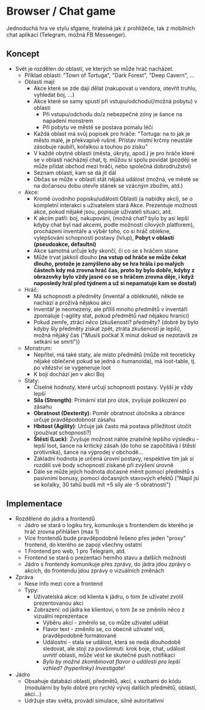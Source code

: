 # Browser / Chat game

Jednoduchá hra ve stylu sfgame, hratelná jak z prohlížeče,
tak z mobilních chat aplikací (Telegram, možná FB Messenger).

## Koncept
- Svět je rozdělen do oblastí, ve kterých se může hráč nacházet.
	- Příklad oblastí: "Town of Tortuga", "Dark Forest", "Deep Cavern", ...
	- Oblasti mají:
		- Akce které se zde dají dělat (nakupovat u vendora, otevřít truhlu, vyhledat boj, ...)
		- Akce které se samy spustí při vstupu/odchodu(/možná pobytu) v oblasti
			- Při vstupu/odchodu do/z nebezpečné zóny je šance na napadení monstrem
			- Při pobytu ve městě se postava pomalu léčí
		- Každá oblast má svůj popisek pro hráče: "Tortuga: na to jak je město malé, je překvapivě rušné.
			Přístav místní krčmy neustále zásobuje raubíři, kořalkou a touhou po zisku"
		- V každé obytné oblasti (města, úkryty, apod.) je pro hráče které se v oblasti nacházejí chat,
			tj. můžou si spolu povídat (později se může přidat obchod mezi hráči, nebo společná dobrodružství)
		- Seznam oblastí, kam se dá jít dál
		- Občas se může v oblasti stát nějaká událost (možná, ve městě se na dočansou dobu otevře
			stánek se vzácným zbožím, atd.)
	- Akce:
		- Kromě úvodního popisku/událostí Oblastí (a nabídky akcí), se o kompletní interakci s uživatelem stará
		 Akce. Prezentuje možnosti akce, pokud nějaké jsou, popisuje uživateli situaci, atd.
		- K akcím patří: boj, nakupování, (možná chat? bylo by asi lepší kdyby chat byl nad akcemi,
			podle možností cílových platforem), procházení inventáře a výběr toho, co si hráč oblékne,
			vylepšování schopností postavy (lvlup), **Pobyt v oblasti (pseudoakce, defaultní)**
		- Akce samotná určuje kdy skončí, či co se s hráčem stane
		- Může trvat jakkoli dlouho **(na vstup od hráče se může čekat dlouho, protože je zamýšleno aby se hra hrála
			i po malých částech kdy má zrovna hráč čas, proto by bylo dobře, kdyby z obrazovky bylo vždy jasné co se
			s hráčem zrovna děje, i když naposledy hrál před týdnem a už si nepamatuje kam se dostal)**
	- Hráč:
		- Má schopnosti a předměty (inventář a obléknuté), někde se nachází a prožívá nějakou akci
		- Inventář je neomezený, ale příliš mnoho předmětů v inventáři zpomaluje
			(-agility stat, pokud předmětů nad nějakou hranici)
		- Pokud zemře, ztrácí *něco* (zkušenosti? předměty? (dobré by bylo kdyby šly předměty získat zpět,
		ztráta zkušeností je lepší), možná nějaký čas ("Musíš počkat X minut dokud se nezotavíš ze setkání se smrtí"))
	- Monstrum:
		- Nepřítel, má také staty, ale místo předmětů (může mít teoreticky nějaké oblečené pokud se jedná o humanoida),
			má loot-table, tj. po vítězství se vygeneruje loot
		- K boji dochází jen v akci Boj
	- Staty:
		- Číselné hodnoty, které určují schopnosti postavy. Vyšší je vždy lepší
		- **Síla (Strength)**: Primární stat pro útok, zvyšuje poškození po zásahu
		- **Obratnost (Dexterity)**: Poměr obratnost útočníka a obránce určuje pravděpodobnost zásahu
		- **Hbitost (Agility)**: Určuje jak často má postava příležitost útočit (používat schopnosti?)
		- **Štěstí (Luck)**: Zvyšuje možnost náhle znatelně lepšího výsledku - lepší loot, šance na kritický zásah
			(do toho se započítává i štěstí protivníka), šance na výprodej v obchodě...
		- Základní hodnota je určená úrovní postavy, respektive tím jak si rozdělí své
			body schopností získané při zvýšení úrovně
		- Dále se může jejich hodnota dočasně měnit pomocí předmětů s pasivními bonusy, pomocí dočasných
			stavových efektů ("Napil jsi se kořalky, 30 tahů budš mít +5 síly ale -5 obratnosti")

## Implementace

- Rozdělené do jádra a frontendů
	- Jádro se stará o logiku hry, komunikuje s frontendem do kterého je hráč zrovna přihlášen (max 1)
	- Více frontendů bude pravděpodobně řešeno přes jeden "proxy" frontend, do kterého se zapojí všechny ostatní
	- 1 Frontend pro web, 1 pro Telegram, atd.
	- Frontend se stará o prezentaci herního stavu a dalších možností
	- Jádro s frontendy komunikuje přes zprávy, do jádra jdou zprávy o akcích, do frontendu jdou zprávy o vizuálních změnách
- Zpráva
	- Nese info mezi core a frontend
	- Typy:
		- Uživatelská akce: od klienta k jádru, o tom že uživatel zvolil prezentovanou akci
		- Zobrazení: od jádra ke klientovi, o tom že se změnilo něco z vizuální reprezentace
			- Výběru akcí - změnilo se, co může uživatel udělat
			- Flavor text - změnilo se, co obecně uživatel vidí, pravděpodobně formátované
			- Událostní - stala se událost, která se nedá dlouhodobě sledovat, ale stojí za povšimnutí:
				krok boje, chat, událost uvnitř oblasti, může vést ke skutečné push notifikaci
			- *Bylo by možné zkombinovat flavor a události pro lepší vzhled? (hyperlinky) Investigate!*
- Jádro
	- Obsahuje databázi oblastí, předmětů, akcí, s vazbami do kódu
		(modulární by bylo dobré pro rychlý vývoj dalších předmětů, oblastí, akcí...)
	- Udržuje stav světa, provádí simulace, silně autoritativní